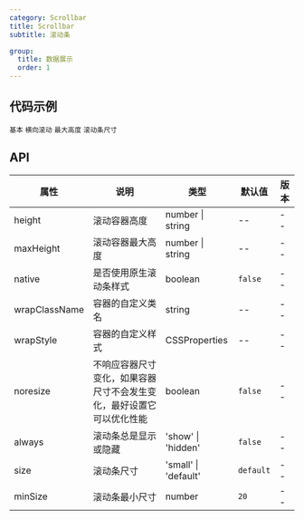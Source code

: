 ```yaml
---
category: Scrollbar
title: Scrollbar
subtitle: 滚动条

group:
  title: 数据展示
  order: 1
---
```


## 代码示例

<code src="./demo/basic.tsx">基本</code>
<code src="./demo/horizontal.tsx">横向滚动</code>
<code src="./demo/max-height.tsx">最大高度</code>
<code src="./demo/size.tsx">滚动条尺寸</code>

## API

| 属性          | 说明                                                                 | 类型                 | 默认值    | 版本 |
| ------------- | -------------------------------------------------------------------- | -------------------- | --------- | ---- |
| height        | 滚动容器高度                                                         | number \| string     | --        | --   |
| maxHeight     | 滚动容器最大高度                                                     | number \| string     | --        | --   |
| native        | 是否使用原生滚动条样式                                               | boolean              | `false`   | --   |
| wrapClassName | 容器的自定义类名                                                     | string               | --        | --   |
| wrapStyle     | 容器的自定义样式                                                     | CSSProperties        | --        | --   |
| noresize      | 不响应容器尺寸变化，如果容器尺寸不会发生变化，最好设置它可以优化性能 | boolean              | `false`   | --   |
| always        | 滚动条总是显示或隐藏                                                 | 'show' \| 'hidden'   | `false`   | --   |
| size          | 滚动条尺寸                                                           | 'small' \| 'default' | `default` | --   |
| minSize       | 滚动条最小尺寸                                                       | number               | `20`      | --   |
